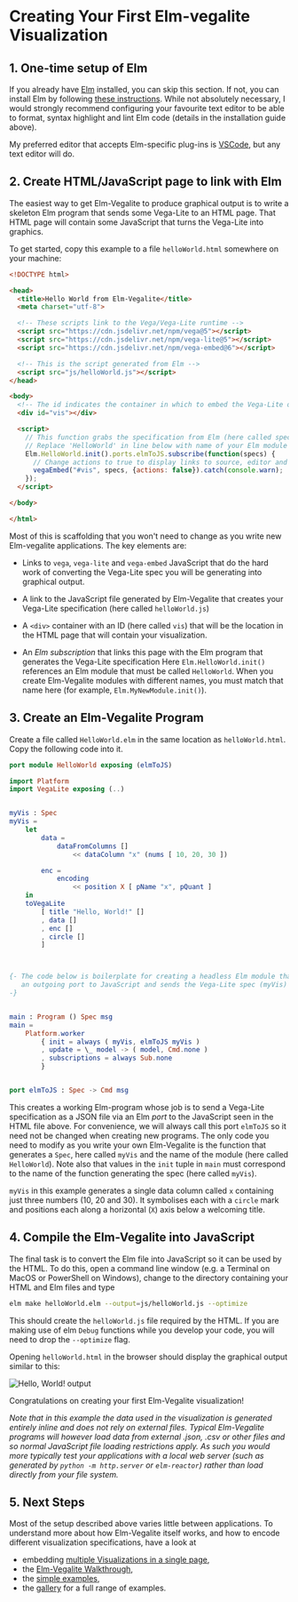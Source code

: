 # Creating Your First Elm-vegalite Visualization

## 1. One-time setup of Elm

If you already have [Elm](http://elm-lang.org) installed, you can skip this section. If not, you can install Elm by following [these instructions](https://guide.elm-lang.org/install.html). While not absolutely necessary, I would strongly recommend configuring your favourite text editor to be able to format, syntax highlight and lint Elm code (details in the installation guide above).

My preferred editor that accepts Elm-specific plug-ins is [VSCode](https://code.visualstudio.com), but any text editor will do.

## 2. Create HTML/JavaScript page to link with Elm

The easiest way to get Elm-Vegalite to produce graphical output is to write a skeleton Elm program that sends some Vega-Lite to an HTML page. That HTML page will contain some JavaScript that turns the Vega-Lite into graphics.

To get started, copy this example to a file `helloWorld.html` somewhere on your machine:

```html
<!DOCTYPE html>

<head>
  <title>Hello World from Elm-Vegalite</title>
  <meta charset="utf-8">

  <!-- These scripts link to the Vega/Vega-Lite runtime -->
  <script src="https://cdn.jsdelivr.net/npm/vega@5"></script>
  <script src="https://cdn.jsdelivr.net/npm/vega-lite@5"></script>
  <script src="https://cdn.jsdelivr.net/npm/vega-embed@6"></script>

  <!-- This is the script generated from Elm -->
  <script src="js/helloWorld.js"></script>
</head>

<body>
  <!-- The id indicates the container in which to embed the Vega-Lite output. -->
  <div id="vis"></div>

  <script>
    // This function grabs the specification from Elm (here called specs).
    // Replace 'HelloWorld' in line below with name of your Elm module when you write your own.
    Elm.HelloWorld.init().ports.elmToJS.subscribe(function(specs) {
      // Change actions to true to display links to source, editor and image.
      vegaEmbed("#vis", specs, {actions: false}).catch(console.warn);
    });
  </script>

</body>

</html>
```

Most of this is scaffolding that you won't need to change as you write new Elm-vegalite applications. The key elements are:

- Links to `vega`, `vega-lite` and `vega-embed` JavaScript that do the hard work of converting the Vega-Lite spec you will be generating into graphical output.

- A link to the JavaScript file generated by Elm-Vegalite that creates your Vega-Lite specification (here called `helloWorld.js`)

- A `<div>` container with an ID (here called `vis`) that will be the location in the HTML page that will contain your visualization.

- An _Elm subscription_ that links this page with the Elm program that generates the Vega-Lite specification Here `Elm.HelloWorld.init()` references an Elm module that must be called `HelloWorld`. When you create Elm-Vegalite modules with different names, you must match that name here (for example, `Elm.MyNewModule.init()`).

## 3. Create an Elm-Vegalite Program

Create a file called `HelloWorld.elm` in the same location as `helloWorld.html`.
Copy the following code into it.

```elm
port module HelloWorld exposing (elmToJS)

import Platform
import VegaLite exposing (..)


myVis : Spec
myVis =
    let
        data =
            dataFromColumns []
                << dataColumn "x" (nums [ 10, 20, 30 ])

        enc =
            encoding
                << position X [ pName "x", pQuant ]
    in
    toVegaLite
        [ title "Hello, World!" []
        , data []
        , enc []
        , circle []
        ]



{- The code below is boilerplate for creating a headless Elm module that opens
   an outgoing port to JavaScript and sends the Vega-Lite spec (myVis) to it.
-}


main : Program () Spec msg
main =
    Platform.worker
        { init = always ( myVis, elmToJS myVis )
        , update = \_ model -> ( model, Cmd.none )
        , subscriptions = always Sub.none
        }


port elmToJS : Spec -> Cmd msg
```

This creates a working Elm-program whose job is to send a Vega-Lite specification as a JSON file via an Elm _port_ to the JavaScript seen in the HTML file above. For convenience, we will always call this port `elmToJS` so it need not be changed when creating new programs. The only code you need to modify as you write your own Elm-Vegalite is the function that generates a `Spec`, here called `myVis` and the name of the module (here called `HelloWorld`). Note also that values in the `init` tuple in `main` must correspond to the name of the function generating the spec (here called `myVis`).

`myVis` in this example generates a single data column called `x` containing just three numbers (10, 20 and 30). It symbolises each with a `circle` mark and positions each along a horizontal (`X`) axis below a welcoming title.

## 4. Compile the Elm-Vegalite into JavaScript

The final task is to convert the Elm file into JavaScript so it can be used by the HTML. To do this, open a command line window (e.g. a Terminal on MacOS or PowerShell on Windows), change to the directory containing your HTML and Elm files and type

```sh
elm make helloWorld.elm --output=js/helloWorld.js --optimize
```

This should create the `helloWorld.js` file required by the HTML. If you are making use of elm `Debug` functions while you develop your code, you will need to drop the `--optimize` flag.

Opening `helloWorld.html` in the browser should display the graphical output similar to this:

![Hello, World! output](images/helloWorld.png)

Congratulations on creating your first Elm-Vegalite visualization!

_Note that in this example the data used in the visualization is generated entirely inline and does not rely on external files. Typical Elm-Vegalite programs will however load data from external .json, .csv or other files and so normal JavaScript file loading restrictions apply. As such you would more typically test your applications with a local web server (such as generated by `python -m http.server` or `elm-reactor`) rather than load directly from your file system._

## 5. Next Steps

Most of the setup described above varies little between applications. To understand more about how Elm-Vegalite itself works, and how to encode different visualization specifications, have a look at

- embedding [multiple Visualizations in a single page](../helloWorlds/README.md),
- the [Elm-Vegalite Walkthrough](../walkthrough/README.md),
- the [simple examples](../../examples/README.md),
- the [gallery](../../gallery/README.md) for a full range of examples.
